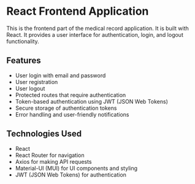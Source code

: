 # React Frontend Application

This is the frontend part of the medical record application. It is built with React. It provides a user interface for authentication, login, and logout functionality.

## Features

- User login with email and password
- User registration
- User logout
- Protected routes that require authentication
- Token-based authentication using JWT (JSON Web Tokens)
- Secure storage of authentication tokens
- Error handling and user-friendly notifications

## Technologies Used

- React
- React Router for navigation
- Axios for making API requests
- Material-UI (MUI) for UI components and styling
- JWT (JSON Web Tokens) for authentication
